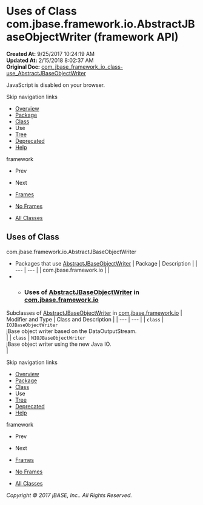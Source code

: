 # Uses of Class com.jbase.framework.io.AbstractJBaseObjectWriter (framework   API)

**Created At:** 9/25/2017 10:24:19 AM  
**Updated At:** 2/15/2018 8:02:37 AM  
**Original Doc:** [com_jbase_framework_io_class-use_AbstractJBaseObjectWriter](https://docs.jbase.com/39223-class-use/com_jbase_framework_io_class-use_AbstractJBaseObjectWriter)  

<!--<br>    try {<br>        if (location.href.indexOf('is-external=true') == -1) {<br>            parent.document.title="Uses of Class com.jbase.framework.io.AbstractJBaseObjectWriter (framework   API)";<br>        }<br>    }<br>    catch(err) {<br>    }<br>//-->
JavaScript is disabled on your browser.

Skip navigation links

- [Overview](../../../../../overview-summary.html)
- [Package](/39220-io/com_jbase_framework_io_package-summary)
- [Class](/39220-io/com_jbase_framework_io_AbstractJBaseObjectWriter "class in com.jbase.framework.io")
- Use
- [Tree](/39220-io/com_jbase_framework_io_package-tree)
- [Deprecated](../../../../../deprecated-list.html)
- [Help](../../../../../help-doc.html)


framework <br>

- Prev
- Next


- [Frames](../../../../../index.html?com/jbase/framework/io/class-use//39223-class-use/com_jbase_framework_io_class-use_AbstractJBaseObjectWriter)
- [No Frames](/39223-class-use/com_jbase_framework_io_class-use_AbstractJBaseObjectWriter)


- [All Classes](../../../../../allclasses-noframe.html)


<!--<br>  allClassesLink = document.getElementById("allclasses\_navbar\_top");<br>  if(window==top) {<br>    allClassesLink.style.display = "block";<br>  }<br>  else {<br>    allClassesLink.style.display = "none";<br>  }<br>  //-->

## Uses of Class
com.jbase.framework.io.AbstractJBaseObjectWriter

- Packages that use [AbstractJBaseObjectWriter](/39220-io/com_jbase_framework_io_AbstractJBaseObjectWriter "class in com.jbase.framework.io") | Package | Description |
| --- | --- |
| com.jbase.framework.io |   |
- - ### Uses of [AbstractJBaseObjectWriter](/39220-io/com_jbase_framework_io_AbstractJBaseObjectWriter "class in com.jbase.framework.io") in [com.jbase.framework.io](/39220-io/com_jbase_framework_io_package-summary)


Subclasses of [AbstractJBaseObjectWriter](/39220-io/com_jbase_framework_io_AbstractJBaseObjectWriter "class in com.jbase.framework.io") in [com.jbase.framework.io](/39220-io/com_jbase_framework_io_package-summary) | Modifier and Type | Class and Description |
| --- | --- |
| `class` | `IOJBaseObjectWriter`<br>jBase object writer based on the DataOutputStream.<br> |
| `class` | `NIOJBaseObjectWriter`<br>jBase object writer using the new Java IO.<br> |

Skip navigation links

- [Overview](../../../../../overview-summary.html)
- [Package](/39220-io/com_jbase_framework_io_package-summary)
- [Class](/39220-io/com_jbase_framework_io_AbstractJBaseObjectWriter "class in com.jbase.framework.io")
- Use
- [Tree](/39220-io/com_jbase_framework_io_package-tree)
- [Deprecated](../../../../../deprecated-list.html)
- [Help](../../../../../help-doc.html)


framework <br>

- Prev
- Next


- [Frames](../../../../../index.html?com/jbase/framework/io/class-use//39223-class-use/com_jbase_framework_io_class-use_AbstractJBaseObjectWriter)
- [No Frames](/39223-class-use/com_jbase_framework_io_class-use_AbstractJBaseObjectWriter)


- [All Classes](../../../../../allclasses-noframe.html)


<!--<br>  allClassesLink = document.getElementById("allclasses\_navbar\_bottom");<br>  if(window==top) {<br>    allClassesLink.style.display = "block";<br>  }<br>  else {<br>    allClassesLink.style.display = "none";<br>  }<br>  //-->

*Copyright © 2017 jBASE, Inc.. All Rights Reserved.*
